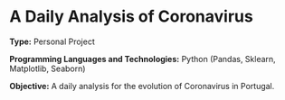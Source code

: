 # A Daily Analysis of Coronavirus

**Type:** Personal Project

**Programming Languages and Technologies:** Python (Pandas, Sklearn, Matplotlib, Seaborn)

**Objective:** A daily analysis for the evolution of Coronavirus in Portugal.


